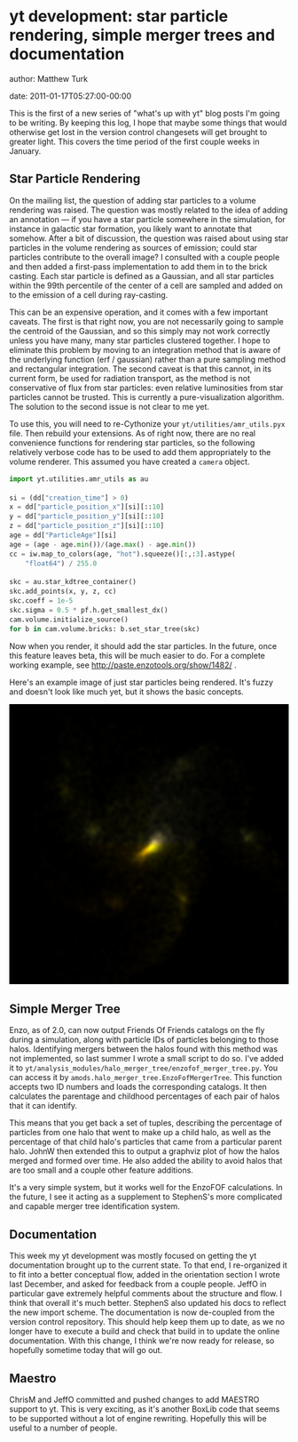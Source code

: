 # yt development: star particle rendering, simple merger trees and documentation

author: Matthew Turk

date: 2011-01-17T05:27:00-00:00

This is the first of a new series of "what's up with yt" blog posts I'm
going to be writing. By keeping this log, I hope that maybe some things
that would otherwise get lost in the version control changesets will get
brought to greater light. This covers the time period of the first
couple weeks in January.

## Star Particle Rendering

On the mailing list, the question of adding star particles to a volume
rendering was raised. The question was mostly related to the idea of
adding an annotation &mdash; if you have a star particle somewhere in
the simulation, for instance in galactic star formation, you likely want
to annotate that somehow. After a bit of discussion, the question was
raised about using star particles in the volume rendering as sources of
emission; could star particles contribute to the overall image? I
consulted with a couple people and then added a first-pass
implementation to add them in to the brick casting. Each star particle
is defined as a Gaussian, and all star particles within the 99th
percentile of the center of a cell are sampled and added on to the
emission of a cell during ray-casting.

This can be an expensive operation, and it comes with a few important
caveats. The first is that right now, you are not necessarily going to
sample the centroid of the Gaussian, and so this simply may not work
correctly unless you have many, many star particles clustered together.
I hope to eliminate this problem by moving to an integration method that
is aware of the underlying function (erf / gaussian) rather than a pure
sampling method and rectangular integration. The second caveat is that
this cannot, in its current form, be used for radiation transport, as
the method is not conservative of flux from star particles: even
relative luminosities from star particles cannot be trusted. This is
currently a pure-visualization algorithm. The solution to the second
issue is not clear to me yet.

To use this, you will need to re-Cythonize your
`yt/utilities/amr_utils.pyx` file. Then rebuild your extensions. As of
right now, there are no real convenience functions for rendering star
particles, so the following relatively verbose code has to be used to
add them appropriately to the volume renderer. This assumed you have
created a `camera` object.

``` python
import yt.utilities.amr_utils as au

si = (dd["creation_time"] > 0)
x = dd["particle_position_x"][si][::10]
y = dd["particle_position_y"][si][::10]
z = dd["particle_position_z"][si][::10]
age = dd["ParticleAge"][si]
age = (age - age.min())/(age.max() - age.min())
cc = iw.map_to_colors(age, "hot").squeeze()[:,:3].astype(
    "float64") / 255.0

skc = au.star_kdtree_container()
skc.add_points(x, y, z, cc)
skc.coeff = 1e-5
skc.sigma = 0.5 * pf.h.get_smallest_dx()
cam.volume.initialize_source()
for b in cam.volume.bricks: b.set_star_tree(skc)
```

Now when you render, it should add the star particles. In the future,
once this feature leaves beta, this will be much easier to do. For a
complete working example, see <http://paste.enzotools.org/show/1482/> .

Here's an example image of just star particles being rendered. It's
fuzzy and doesn't look like much yet, but it shows the basic concepts.

![image](/img/stars_orig.png)

## Simple Merger Tree

Enzo, as of 2.0, can now output Friends Of Friends catalogs on the fly
during a simulation, along with particle IDs of particles belonging to
those halos. Identifying mergers between the halos found with this
method was not implemented, so last summer I wrote a small script to do
so. I've added it to
`yt/analysis_modules/halo_merger_tree/enzofof_merger_tree.py`. You can
access it by `amods.halo_merger_tree.EnzoFofMergerTree`. This function
accepts two ID numbers and loads the corresponding catalogs. It then
calculates the parentage and childhood percentages of each pair of halos
that it can identify.

This means that you get back a set of tuples, describing the percentage
of particles from one halo that went to make up a child halo, as well as
the percentage of that child halo's particles that came from a
particular parent halo. JohnW then extended this to output a graphviz
plot of how the halos merged and formed over time. He also added the
ability to avoid halos that are too small and a couple other feature
additions.

It's a very simple system, but it works well for the EnzoFOF
calculations. In the future, I see it acting as a supplement to
StephenS's more complicated and capable merger tree identification
system.

## Documentation

This week my yt development was mostly focused on getting the yt
documentation brought up to the current state. To that end, I
re-organized it to fit into a better conceptual flow, added in the
orientation section I wrote last December, and asked for feedback from a
couple people. JeffO in particular gave extremely helpful comments about
the structure and flow. I think that overall it's much better. StephenS
also updated his docs to reflect the new import scheme. The
documentation is now de-coupled from the version control repository.
This should help keep them up to date, as we no longer have to execute a
build and check that build in to update the online documentation. With
this change, I think we're now ready for release, so hopefully sometime
today that will go out.

## Maestro

ChrisM and JeffO committed and pushed changes to add MAESTRO support to
yt. This is very exciting, as it's another BoxLib code that seems to be
supported without a lot of engine rewriting. Hopefully this will be
useful to a number of people.
